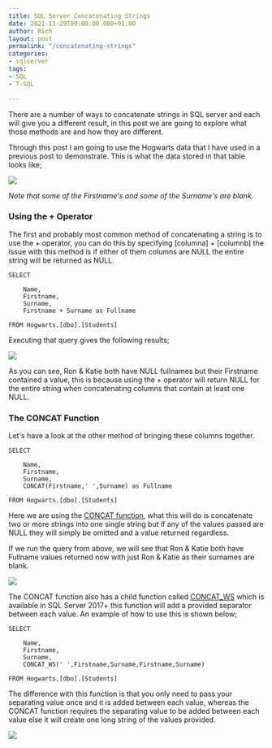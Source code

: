 ```yaml
---
title: SQL Server Concatenating Strings
date: 2021-11-29T09:00:00.000+01:00
author: Rich
layout: post
permalink: "/concatenating-strings"
categories:
- sqlserver
tags:
- SQL
- T-SQL

---
```


There are a number of ways to concatenate strings in SQL server and each will give you a different result, in this post we are going to explore what those methods are and how they are different. 

Through this post I am going to use the Hogwarts data that I have used in a previous post to demonstrate. This is what the data stored in that table looks like; 

![](/img/concat-table.png)

*Note that some of the Firstname's and some of the Surname's are blank.*

### Using the + Operator

The first and probably most common method of concatenating a string is to use the + operator, you can do this by specifying [columna] + [columnb] the issue with this method is if either of them columns are NULL the entire string will be returned as NULL.

```
SELECT

    Name,
    Firstname,
    Surname,
    Firstname + Surname as Fullname

FROM Hogwarts.[dbo].[Students] 
```

Executing that query gives the following results; 

![](/img/concat-1.png)

As you can see, Ron & Katie both have NULL fullnames but their Firstname contained a value, this is because using the + operator will return NULL for the entire string when concatenating columns that contain at least one NULL. 

### The CONCAT Function

Let's have a look at the other method of bringing these columns together. 

```
SELECT

    Name,
    Firstname,
    Surname,
    CONCAT(Firstname,' ',Surname) as Fullname

FROM Hogwarts.[dbo].[Students] 
```

Here we are using the [CONCAT function](https://docs.microsoft.com/en-us/sql/t-sql/functions/concat-transact-sql?view=sql-server-ver15), what this will do is concatenate two or more strings into one single string but if any of the values passed are NULL they will simply be omitted and a value returned regardless. 

If we run the query from above, we will see that Ron & Katie both have Fullname values returned now with just Ron & Katie as their surnames are blank. 

![](/img/concat-2.png)

The CONCAT function also has a child function called [CONCAT_WS](https://docs.microsoft.com/en-us/sql/t-sql/functions/concat-ws-transact-sql?view=sql-server-ver15) which is available in SQL Server 2017+ this function will add a provided separator between each value. An example of how to use this is shown below;

```
SELECT

    Name,
    Firstname,
    Surname,
    CONCAT_WS(' ',Firstname,Surname,Firstname,Surname)

FROM Hogwarts.[dbo].[Students] 
```

The difference with this function is that you only need to pass your separating value once and it is added between each value, whereas the CONCAT function requires the separating value to be added between each value else it will create one long string of the values provided. 

![](/img/concat-3.png)